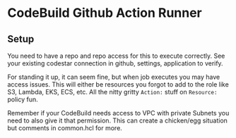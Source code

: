 # CodeBuild Github Action Runner

## Setup

You need to have a repo and repo access for this to execute correctly.  See your existing codestar connection in github, settings, application to verify.

For standing it up, it can seem fine, but when job executes you may have access issues.  This will either be resources you forgot to add to the role like S3, Lambda, EKS, ECS, etc.  All the nitty gritty `Action:` stuff on `Resource:` policy fun.

Remember if your CodeBuild needs access to VPC with private Subnets you need to also give it that permission.
This can create a chicken/egg situation but comments in common.hcl for more.

